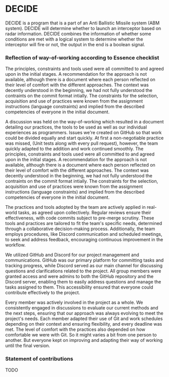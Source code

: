 # DECIDE 
DECIDE is a program that is a part of an Anti Ballistic Missile system (ABM system). DECIDE will determine whether to launch an interceptor based on radar information.
DECIDE combines the information of whether some conditions are met with a logical system to determine whether the interceptor will fire or not, the output in the end is a boolean signal.



### Reflection of way-of-working according to Essence checklist
The principles, constraints and tools used were all committed to and agreed upon in the initial stages. A recommendation for the approach is not available, although there is a document where each person reflected on their level of comfort with the different approaches. The context was decently understood in the beginning, we had not fully understood the contraints on the commit format intially. The constraints for the selection, acquisition and use of practices were known from the assignment instructions (language constraints) and implied from the described competencies of everyone in the initial document.

A discussion was held on the way-of-working which resulted in a document detailing our practices, the tools to be used as well as our individual experiences as programmers. Issues we're created on GitHub so that work could be divided equally and start quickly. At first  a non-negotiable practice  was missed, (Unit tests along with every pull request), however, the team quickly adapted to the addition and work continued smoothly.
The principles, constraints and tools used were all committed to and agreed upon in the initial stages. A recommendation for the approach is not available, although there is a document where each person reflected on their level of comfort with the different approaches. The context was decently understood in the beginning, we had not fully understood the contraints on the commit format intially. The constraints for the selection, acquisition and use of practices were known from the assignment instructions (language constraints) and implied from the described competencies of everyone in the initial document.

The practices and tools adopted by the team are actively applied in real-world tasks, as agreed upon collectively. Regular reviews ensure their effectiveness, with code commits subject to pre-merge scrutiny. These tools and practices are tailored to fit the team's specific needs, determined through a collaborative decision-making process. Additionally, the team employs procedures, like Discord communication and scheduled meetings, to seek and address feedback, encouraging continuous improvement in the workflow.

We utilized GitHub and Discord for our project management and communications. GitHub was our primary platform for committing tasks and tracking progress, while Discord served as our main channel for discussing questions and clarifications related to the project.
All group members were granted access and were admins to both the GitHub repository and the Discord server, enabling them to easily address questions and manage the tasks assigned to them. This accessibility ensured that everyone could contribute effectively to the project.

Every member was actively involved in the project as a whole. We consistently engaged in discussions to evaluate our current methods and the next steps, ensuring that our approach was always evolving to meet the project's needs.
Each member adapted their use of Git and work schedules depending on their context and ensuring flexibility, and every deadline was met. The level of comfort with the practices also depended on how comfortable we were with Git. So it might varies a bit from one person to another. But everyone kept on improving and adapting their way of working until the final version.

### Statement of contributions
TODO
